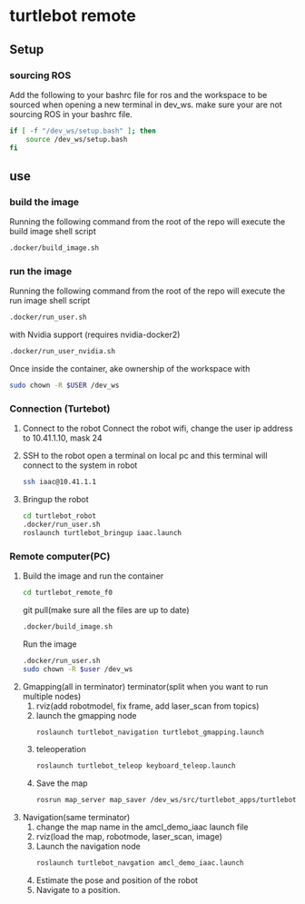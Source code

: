 # turtlebot remote

## Setup

### sourcing ROS

Add the following to your bashrc file for ros and the workspace to be sourced when opening a new terminal in dev_ws. make sure your are not sourcing ROS in your bashrc file.


```bash
if [ -f "/dev_ws/setup.bash" ]; then
    source /dev_ws/setup.bash
fi
```

## use

### build the image

Running the following command from the root of the repo will execute the build image shell script

```bash
.docker/build_image.sh
```

### run the image

Running the following command from the root of the repo will execute the run image shell script

```bash
.docker/run_user.sh
```

with Nvidia support (requires nvidia-docker2)

```bash
.docker/run_user_nvidia.sh
```
Once inside the container, ake ownership of the workspace with

```bash
sudo chown -R $USER /dev_ws
```

### Connection (Turtebot)
1. Connect to the robot
   Connect the robot wifi, change the user ip address to 10.41.1.10, mask 24
2. SSH to the robot
   open a terminal on local pc and this terminal will connect to the system in robot
   
   ```bash
   ssh iaac@10.41.1.1
   ```
3. Bringup the robot
   ```bash
   cd turtlebot_robot
   .docker/run_user.sh
   roslaunch turtlebot_bringup iaac.launch
   ```
### Remote computer(PC)
1. Build the image and run the container
   ```bash
   cd turtlebot_remote_f0
   ```
   git pull(make sure all the files are up to date)
   ```bash
   .docker/build_image.sh
   ```
   Run the image
   ```bash
   .docker/run_user.sh
   sudo chown -R $user /dev_ws
   ```
2. Gmapping(all in terminator)
   terminator(split when you want to run multiple nodes)
   1. rviz(add robotmodel, fix frame, add laser_scan from topics)
   2. launch the gmapping node
      ```bash
      roslaunch turtlebot_navigation turtlebot_gmapping.launch
      ```
   3. teleoperation
      ```bash
      roslaunch turtlebot_teleop keyboard_teleop.launch
      ```
   4. Save the map
      ```bash
      rosrun map_server map_saver /dev_ws/src/turtlebot_apps/turtlebot_navigation/maps/<NAME>
      ```
3. Navigation(same terminator)
   1. change the map name in the amcl_demo_iaac launch file
   2. rviz(load the map, robotmode, laser_scan, image)
   3. Launch the navigation node
      ```bash
      roslaunch turtlebot_navgation amcl_demo_iaac.launch
      ```
   4. Estimate the pose and position of the robot
   5. Navigate to a position.


